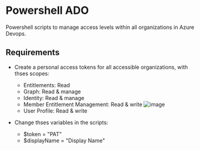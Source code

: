 # Powershell ADO

Powershell scripts to manage access levels within all organizations in Azure Devops.

## Requirements
- Create a personal access tokens for all accessible organizations, with thses scopes:
  - Entitlements: Read
  - Graph: Read & manage
  - Identity: Read & manage
  - Member Entitlement Management: Read & write       ![image](https://user-images.githubusercontent.com/88986177/234857318-c82a6e44-4f30-4850-9d7c-f0e01fe740f9.png)
  - User Profile: Read & write


- Change thses variables in the scripts: 
  - $token = "PAT” 
  - $displayName = "Display Name"

